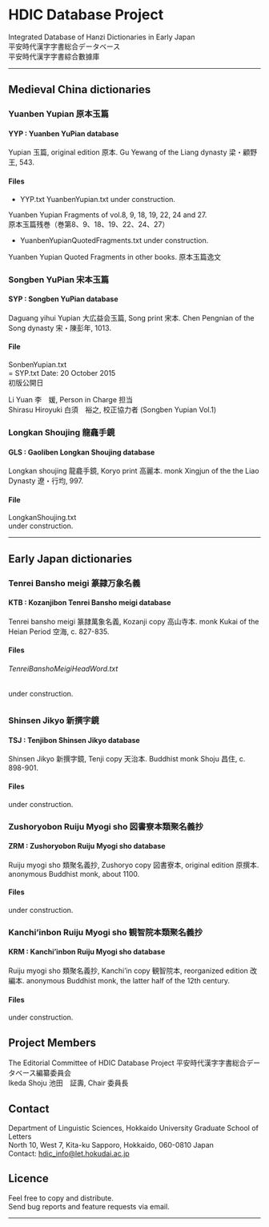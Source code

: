 # HDIC Database Project

Integrated Database of Hanzi Dictionaries in Early Japan  
平安時代漢字字書総合データベース  
平安時代漢字字書綜合數據庫  

---
## Medieval China dictionaries

### Yuanben Yupian 原本玉篇
#### YYP : Yuanben YuPian database

Yupian 玉篇, original edition 原本. Gu Yewang of the Liang dynasty 梁・顧野王, 543.  

#### Files
* YYP.txt YuanbenYupian.txt
under construction.

Yuanben Yupian Fragments of vol.8, 9, 18, 19, 22, 24 and 27.  
原本玉篇残巻（巻第8、9、18、19、22、24、27）

* YuanbenYupianQuotedFragments.txt
under construction.

Yuanben Yupian Quoted Fragments in other books.
原本玉篇逸文

### Songben YuPian 宋本玉篇

#### SYP : Songben YuPian database

Daguang yihui Yupian 大広益会玉篇, Song print 宋本. Chen Pengnian of the Song dynasty 宋・陳彭年, 1013.

#### File
SonbenYupian.txt  
= SYP.txt
Date: 20 October 2015  
初版公開日

Li Yuan 李　媛, Person in Charge 担当    
Shirasu Hiroyuki 白須　裕之, 校正協力者 (Songben Yupian Vol.1)

### Longkan Shoujing 龍龕手鏡
#### GLS : Gaoliben Longkan Shoujing database


Longkan shoujing 龍龕手鏡, Koryo print 高麗本. monk Xingjun of the the Liao Dynasty 遼・行均, 997.

#### File
LongkanShoujing.txt  
under construction.  

------------------------

## Early Japan dictionaries

### Tenrei Bansho meigi 篆隷万象名義
#### KTB : Kozanjibon Tenrei Bansho meigi database 

Tenrei bansho meigi 篆隷萬象名義, Kozanji copy 高山寺本. monk Kukai of the Heian Period 空海, c. 827-835.
#### Files
###### TenreiBanshoMeigiHeadWord.txt
under construction.

######

### Shinsen Jikyo 新撰字鏡
#### TSJ : Tenjibon Shinsen Jikyo database

Shinsen Jikyo 新撰字鏡, Tenji copy 天治本. Buddhist monk Shoju 昌住, c. 898-901.

#### Files
under construction.

### Zushoryobon Ruiju Myogi sho 図書寮本類聚名義抄
#### ZRM : Zushoryobon Ruiju Myogi sho database

Ruiju myogi sho 類聚名義抄, Zushoryo copy 図書寮本, original edition 原撰本. anonymous Buddhist monk, about 1100.

#### Files
under construction.

### Kanchi’inbon Ruiju Myogi sho 観智院本類聚名義抄
#### KRM : Kanchi’inbon Ruiju Myogi sho database

Ruiju myogi sho 類聚名義抄, Kanchi’in copy 観智院本, reorganized edition 改編本. anonymous Buddhist monk, the latter half of the 12th century.

#### Files
under construction.

## Project Members
The Editorial Committee of HDIC Database Project
平安時代漢字字書総合データベース編纂委員会  
Ikeda Shoju 池田　証壽, Chair 委員長  


## Contact
Department of Linguistic Sciences, Hokkaido University Graduate School of Letters  
North 10, West 7, Kita-ku Sapporo, Hokkaido, 060-0810 Japan  
Contact: hdic_info@let.hokudai.ac.jp

## Licence
Feel free to copy and distribute.  
Send bug reports and feature requests via email.  


---
